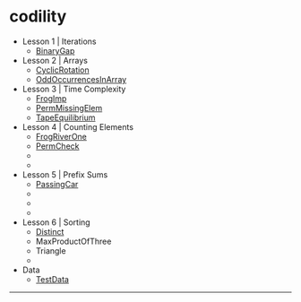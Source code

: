 codility
===

* Lesson 1 | Iterations 
    - [BinaryGap](/src/easy/BinaryGap.java) 
* Lesson 2 | Arrays 
    - [CyclicRotation](/src/easy/CyclicRotation.java) 
    - [OddOccurrencesInArray](/src/easy/OddOccurrencesInArray.java) 
* Lesson 3 | Time Complexity 
    - [FrogImp](/src/easy/FrogImp.java) 
    - [PermMissingElem](/src/easy/PermMissingElem.java) 
    - [TapeEquilibrium](/src/easy/TapeEquilibrium.java) 
* Lesson 4 | Counting Elements 
    - [FrogRiverOne](/src/easy/FrogRiverOne.java) 
    - [PermCheck](/src/easy/PermCheck.java)  
    - 
    -
* Lesson 5 | Prefix Sums 
    - [PassingCar](/src/easy/PassingCar.java) 
    - 
    - 
    -
* Lesson 6 | Sorting 
    - [Distinct](/src/easy/Distinct.java) 
    - MaxProductOfThree 
    - Triangle 
    -
* Data
    - [TestData](/src/data/TestData.java)


---